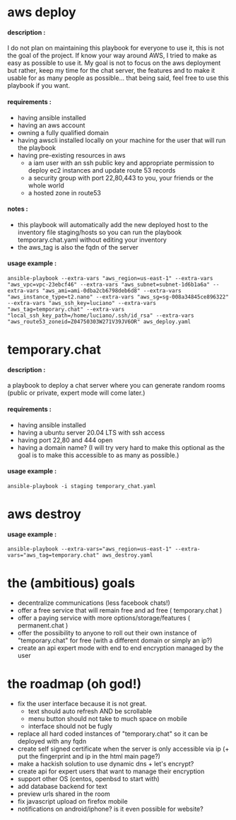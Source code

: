 
# aws deploy
#### description : 
I do not plan on maintaining this playbook for everyone to use it, this is not the goal of the project. If know your way around AWS, I tried to make as easy as possible to use it. My goal is not to focus on the aws deployment but rather, keep my time for the chat server, the features and to make it usable for as many people as possible... that being said, feel free to use this playbook if you want.
#### requirements : 
- having ansible installed
- having an aws account
- owning a fully qualified domain
- having awscli installed locally on your machine for the user that will run the playbook
- having pre-existing resources in aws
  - a iam user with an ssh public key and appropriate permission to deploy ec2 instances and update route 53 records
  - a security group with port 22,80,443 to you, your friends or the whole world   
  - a hosted zone in route53   

#### notes :
- this playbook will automatically add the new deployed host to the inventory file staging/hosts so you can run the playbook temporary.chat.yaml without editing your inventory
- the aws_tag is also the fqdn of the server
#### usage example :
`ansible-playbook --extra-vars "aws_region=us-east-1" --extra-vars "aws_vpc=vpc-23ebcf46" --extra-vars "aws_subnet=subnet-1d6b1a6a" --extra-vars "aws_ami=ami-0dba2cb6798deb6d8" --extra-vars "aws_instance_type=t2.nano" --extra-vars "aws_sg=sg-008a34845ce896322" --extra-vars "aws_ssh_key=luciano" --extra-vars "aws_tag=temporary.chat" --extra-vars "local_ssh_key_path=/home/luciano/.ssh/id_rsa" --extra-vars "aws_route53_zoneid=Z04750303W271V39JV6OR" aws_deploy.yaml`


# temporary.chat
#### description : 
a playbook to deploy a chat server where you can generate random rooms (public or private, expert mode will come later.)
#### requirements : 
- having ansible installed
- having a ubuntu server 20.04 LTS with ssh access
- having port 22,80 and 444 open
- having a domain name? (I will try very hard to make this optional as the goal is to make this accessible to as many as possible.)
#### usage example :
`ansible-playbook -i staging temporary_chat.yaml`

# aws destroy
#### usage example :
`ansible-playbook --extra-vars="aws_region=us-east-1" --extra-vars="aws_tag=temporary.chat" aws_destroy.yaml`

# the (ambitious) goals

- decentralize communications (less facebook chats!)
- offer a free service that will remain free and ad free ( temporary.chat )
- offer a paying service with more options/storage/features ( permanent.chat )
- offer the possibility to anyone to roll out their own instance of "temporary.chat" for free (with a different domain or simply an ip?)
- create an api expert mode with end to end encryption managed by the user

# the roadmap (oh god!)

- fix the user interface because it is not great.
  - text should auto refresh AND be scrollable
  - menu button should not take to much space on mobile
  - interface should not be fugly 
- replace all hard coded instances of "temporary.chat" so it can be deployed with any fqdn
- create self signed certificate when the server is only accessible via ip (+ put the fingerprint and ip in the html main page?)
- make a hackish solution to use dynamic dns + let's encrypt? 
- create api for expert users that want to manage their encryption
- support other OS (centos, openbsd to start with)
- add database backend for text 
- preview urls shared in the room
- fix javascript upload on firefox mobile
- notifications on android/iphone? is it even possible for website? 

